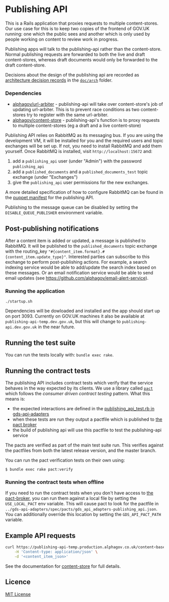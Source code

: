 # Publishing API

This is a Rails application that proxies requests to multiple content-stores. Our
use case for this is to keep two copies of the frontend of GOV.UK running: one
which the public sees and another which is only used by people working on
content to review work in progress.

Publishing apps will talk to the publishing-api rather than the content-store.
Normal publishing requests are forwarded to both the live and draft
content-stores, whereas draft documents would only be forwarded to the draft
content-store.

Decisions about the design of the publishing api are recorded as [architecture
decision records](http://thinkrelevance.com/blog/2011/11/15/documenting-architecture-decisions)
in the [`doc/arch`](doc/arch) folder.

### Dependencies

- [alphagov/url-arbiter](https://github.com/alphagov/url-arbiter) - publishing-api will take over content-store's job of updating url-arbiter. This is to prevent race conditions as two content-stores try to register with the same url-arbiter.
- [alphagov/content-store](https://github.com/alphagov/content-store) - publishing-api's function is to proxy requests to multiple content-stores (eg a draft and a live content-store)

Publishing API relies on RabbitMQ as its messaging bus. If you are using the
development VM, it will be installed for you and the required users and topic
exchanges will be set up. If not, you need to install RabbitMQ and add them
yourself. Once RabbitMQ is installed, visit `http://localhost:15672` and:

1. add a `publishing_api` user (under "Admin") with the password `publishing_api`
2. add a `published_documents` and a `published_documents_test` topic exchange
   (under "Exchanges")
3. give the `publishing_api` user permissions for the new exchanges.

A more detailed specification of how to configure RabbitMQ can be found in the
[puppet manifest](https://github.com/alphagov/govuk-puppet/blob/master/modules/govuk/manifests/apps/publishing_api/rabbitmq.pp)
for the publishing API.

Publishing to the message queue can be disabled by setting the
`DISABLE_QUEUE_PUBLISHER` environment variable.

## Post-publishing notifications

After a content item is added or updated, a message is published to RabbitMQ.
It will be published to the `published_documents` topic exchange with the
routing_key `"#{content_item.format}.#{content_item.update_type}"`. Interested parties can
subscribe to this exchange to perform post-publishing actions. For example, a
search indexing service would be able to add/update the search index based on
these messages. Or an email notification service would be able to send email
updates (see https://github.com/alphagov/email-alert-service).

### Running the application

`./startup.sh`

Dependencies will be dowloaded and installed and the app should start up on
port 3093. Currently on GOV.UK machines it also be available at
`publishing-api-temp.dev.gov.uk`, but this will change to
`publishing-api.dev.gov.uk` in the near future.

## Running the test suite

You can run the tests locally with: `bundle exec rake`.

## Running the contract tests

The publishing API includes contract tests which verify that the service
behaves in the way expected by its clients. We use a library called
[`pact`](https://github.com/realestate-com-au/pact) which follows the *consumer driven contract testing* pattern. What this means is:

* the expected interactions are defined in the [publishing_api_test.rb in gds-api-adapters](https://github.com/alphagov/gds-api-adapters/blob/master/test/publishing_api_test.rb#L19)
* when these tests are run they output a pactfile which is published to [the pact broker](https://pact-broker.dev.publishing.service.gov.uk/)
* the build of publishing api will use this pactfile to test the publishing-api service

The pacts are verified as part of the main test suite run. This verifies
against the pactfiles from both the latest release version, and the master
branch.

You can run the pact verification tests on their own using:

```
$ bundle exec rake pact:verify
```

### Running the contract tests when offline

If you need to run the contract tests when you don't have access to [the
pact-broker](https://pact-broker.dev.publishing.service.gov.uk/), you can run
them against a local file by setting the `USE_LOCAL_PACT` env variable. This
will cause pact to look for the pactfile in
`../gds-api-adapters/spec/pacts/gds_api_adapters-publishing_api.json`. You can
additionally override this location by setting the `GDS_API_PACT_PATH`
variable.

## Example API requests

``` sh
curl https://publishing-api-temp.production.alphagov.co.uk/content<base_path> -X PUT \
    -H 'Content-type: application/json' \
    -d '<content_item_json>'
```

See the documentation for [content-store](https://github.com/alphagov/content-store) for full details.

## Licence

[MIT License](LICENCE)
